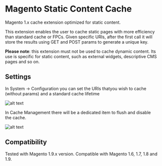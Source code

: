# Magento Static Content Cache

Magento 1.x cache extension optimized for static content.

This extension enables the user to cache static pages with more efficiency than standard cache or FPCs. Given specific URIs, after the first call it will store the results using GET and POST params to generate a unique key.

**Please note**: this extension must not be used to cache dynamic content. Its use is specific for static content, such as external widgets, descriptive CMS pages and so on.

## Settings ##

In System -> Configuration you can set the URIs thatyou wish to cache (without params) and a standard cache lifetime

![alt text](https://image.ibb.co/bTeD96/Untitled.png)

In Cache Management there will be a dedicated item to flush and disable the cache.

![alt text](https://image.ibb.co/jsBzhR/Untitled1.png)

## Compatibility ##

Tested with Magento 1.9.x version. Compatible with Magento 1.6, 1.7, 1.8 and 1.9.
